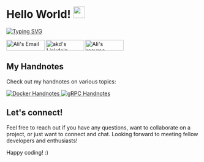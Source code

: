 # Hello World! <img src="https://raw.githubusercontent.com/MartinHeinz/MartinHeinz/master/wave.gif" width="30px">
[![Typing SVG](https://readme-typing-svg.herokuapp.com?font=Fira+Code&size=21&duration=6000&pause=200&color=35B7F1&width=550&height=45&lines=I'm+Ali+Assar+a+Happy+Golang+Developer)](https://git.io/typing-svg)

<a href="mailto:ali.assar@skiff.com">
  <img align="left" alt="Ali's Email" width="100px" height="28px" src="https://img.shields.io/badge/E M A I L-c20a0a?style=for-the-badge&logo=email&logoColor=white" />
</a>

<a href="https://www.linkedin.com/in/a-assar/" style="display:inline">
  <img align="left" alt="akd's Linkdein" width="100px" height="28px" src="https://img.shields.io/badge/Linkedin-0A66C2?style=for-the-badge&logo=Linkedin&logoColor=white" />
</a>

<a href="https://flowcv.com/resume/9np15evsdu">
  <img  alt="Ali's resume" width="100px" height="28px" src="https://img.shields.io/badge/Resume-c25a0a?style=for-the-badge&logo=email&logoColor=white" />
</a>

## My Handnotes

Check out my handnotes on various topics:

<a href="https://github.com/Ali-Assar/docker-handnotes" target="_blank">
  <img src="https://img.shields.io/badge/Docker-Handnotes-blue" alt="Docker Handnotes">
</a>

<a href="https://github.com/Ali-Assar/grpc-handnotes" target="_blank">
  <img src="https://img.shields.io/badge/gRPC-Handnotes-green" alt="gRPC Handnotes">
</a>

## Let's connect!

Feel free to reach out if you have any questions, want to collaborate on a project, or just want to connect and chat. Looking forward to meeting fellow developers and enthusiasts!

Happy coding! :) 
<!---
Ali-Assar/Ali-Assar is a ✨ special ✨ repository because its `README.md` (this file) appears on your GitHub profile.
You can click the Preview link to take a look at your changes.
--->
